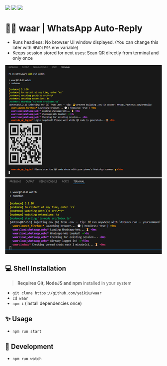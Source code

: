 <img src=".ci_badges/npm-version-badge.svg" /> <img src=".ci_badges/npm-dependencies-badge.svg" /> <img src=".ci_badges/npm-devdependencies-badge.svg" />

# 🤖💬 waar | WhatsApp Auto-Reply

- Runs headless: No browser UI window displayed. (You can change this later with `HEADLESS` env variable) 
- Keeps session stored for next uses: Scan QR directly from terminal and only once

<img src=".github/waar_demo_1.png" />

<img src=".github/waar_demo_2.png" />


## 💻 Shell Installation

> **Requires Git, NodeJS and npm** installed in your system

- `git clone https://github.com/yeikiu/waar`
- `cd waar`
- `npm i` (install dependencies once)


## ✨ Usage

- `npm run start`


## 📝 Development

- `npm run watch`
